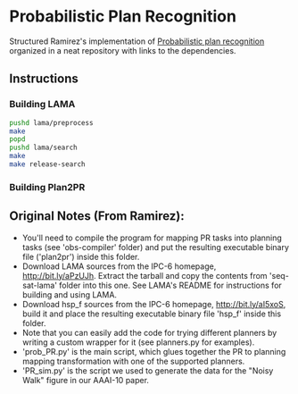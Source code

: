 # Probabilistic Plan Recognition

Structured Ramirez's implementation of [Probabilistic plan recognition](http://dblp.org/rec/conf/aaai/RamirezG10) organized in a neat repository with links to the dependencies.

## Instructions

### Building LAMA

```bash
pushd lama/preprocess
make
popd
pushd lama/search
make
make release-search
```

### Building Plan2PR

## Original Notes (From Ramirez):

- You'll need to compile the program for mapping PR tasks into planning tasks (see 'obs-compiler' folder) and put the resulting executable binary file ('plan2pr') inside this folder.
- Download LAMA sources from the IPC-6 homepage, http://bit.ly/aPzUJh. Extract the tarball and copy the contents from 'seq-sat-lama' folder into this one. See LAMA's README for instructions for building and using LAMA.
- Download hsp_f sources from the IPC-6 homepage, http://bit.ly/aI5xoS, build it and place the resulting executable binary file 'hsp_f' inside this folder.
- Note that you can easily add the code for trying different planners by writing a custom wrapper for it (see planners.py for examples).
- 'prob_PR.py' is the main script, which glues together the PR to planning mapping transformation with one of the supported planners.
- 'PR_sim.py' is the script we used to generate the data for the "Noisy Walk" figure in our AAAI-10 paper.
